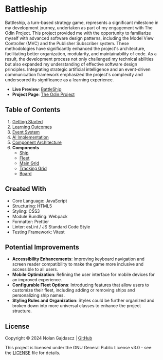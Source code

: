 # Battleship

Battleship, a turn-based strategy game, represents a significant milestone in my development
journey, undertaken as part of my engagement with The Odin Project. This project provided me with
the opportunity to familiarize myself with advanced software design patterns, including the Model
View Controller (MVC) and the Publisher Subscriber system. These methodologies have significantly
enhanced the project's architecture, facilitating better organization, modularity, and
maintainability of code. As a result, the development process not only challenged my technical
abilities but also expanded my understanding of effective software design principles. Integrating
strategic artificial intelligence and an event-driven communication framework emphasized the
project's complexity and underscored its significance as a learning experience.

- **Live Preview**: [BattleShip]()
- **Project Page**:
  [The Odin Project](https://www.theodinproject.com/lessons/node-path-javascript-battleship)

## Table of Contents

1. [Getting Started](./docs/GETTING_STARTED.md)
2. [Learning Outcomes](./docs/LEARNING_OUTCOMES.md)
3. [Event System](./src/js/Events/README.MD)
4. [AI Implementation](./src/js/Components/AI/README.md)
5. [Component Architecture](./src/js/Components/README.md)
6. **Components**
   - [Ship](./src/js/Components/Ship/README.md)
   - [Fleet](./src/js/Components/Fleet/README.md)
   - [Main Grid](./src/js/Components/Grids/MainGrid/README.md)
   - [Tracking Grid](./src/js/Components/Grids/TrackingGrid/README.md)
   - [Board](./src/js/Components/Board/README.md)

## Created With

- Core Language: JavaScript
- Structuring: HTML5
- Styling: CSS3
- Module Bundling: Webpack
- Formatter: Prettier
- Linter: esLint / JS Standard Code Style
- Testing Framework: Vitest

## Potential Improvements

- **Accessibility Enhancements**: Improving keyboard navigation and screen reader compatibility to
  make the game more inclusive and accessible to all users.
- **Mobile Optimization**: Refining the user interface for mobile devices for an improved
  experience.
- **Configurable Fleet Options**: Introducing features that allow users to customize their fleet,
  including adding or removing ships and personalizing ship names.
- **Styling Rules and Organization**: Styles could be further organized and broken down into more
  universal classes to enhance the project structure.

## License

Copyright © 2024 Nolan Gajdascz | [GitHub](https://github.com/Gajdascz)

This project is licensed under the GNU General Public License v3.0 - see the [LICENSE](LICENSE) file
for details.
